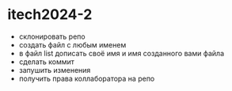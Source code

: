 # itech2024-2

- склонировать репо
- создать файл с любым именем
- в файл list дописать своё имя и имя созданного вами файла
- сделать коммит
- запушить изменения
- получить права коллаборатора на репо
